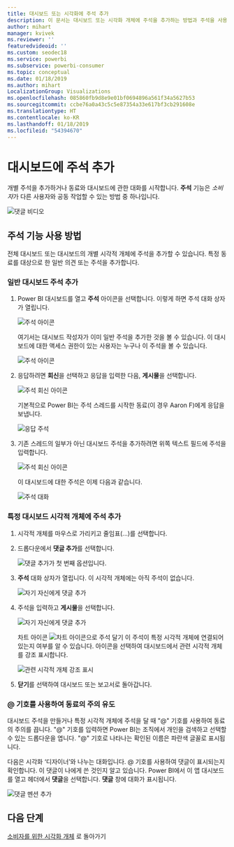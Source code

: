 ```yaml
---
title: 대시보드 또는 시각화에 주석 추가
description: 이 문서는 대시보드 또는 시각화 개체에 주석을 추가하는 방법과 주석을 사용하여 공동 작업자와 대화를 나누는 방법을 보여줍니다.
author: mihart
manager: kvivek
ms.reviewer: ''
featuredvideoid: ''
ms.custom: seodec18
ms.service: powerbi
ms.subservice: powerbi-consumer
ms.topic: conceptual
ms.date: 01/18/2019
ms.author: mihart
LocalizationGroup: Visualizations
ms.openlocfilehash: 085860fb9d8e9e01bf0694896a561f34a5627b53
ms.sourcegitcommit: ccbe76a0a43c5c5e87354a33e617bf3cb291608e
ms.translationtype: HT
ms.contentlocale: ko-KR
ms.lasthandoff: 01/18/2019
ms.locfileid: "54394670"
---
```

# <a name="add-comments-to-a-dashboard"></a>대시보드에 주석 추가
개별 주석을 추가하거나 동료와 대시보드에 관한 대화를 시작합니다. **주석** 기능은 *소비자*가 다른 사용자와 공동 작업할 수 있는 방법 중 하나입니다. 

![댓글 비디오](media/end-user-comment/comment.gif)

## <a name="how-to-use-the-comments-feature"></a>주석 기능 사용 방법
전체 대시보드 또는 대시보드의 개별 시각적 개체에 주석을 추가할 수 있습니다. 특정 동료를 대상으로 한 일반 의견 또는 주석을 추가합니다.  

### <a name="add-a-general-dashboard-comment"></a>일반 대시보드 주석 추가
1. Power BI 대시보드를 열고 **주석** 아이콘을 선택합니다. 이렇게 하면 주석 대화 상자가 열립니다.

    ![주석 아이콘](media/end-user-comment/power-bi-comment-icon.png)

    여기서는 대시보드 작성자가 이미 일반 주석을 추가한 것을 볼 수 있습니다.  이 대시보드에 대한 액세스 권한이 있는 사용자는 누구나 이 주석을 볼 수 있습니다.

    ![주석 아이콘](media/end-user-comment/power-bi-dash-comment.png)

2. 응답하려면 **회신**을 선택하고 응답을 입력한 다음, **게시물**을 선택합니다.  

    ![주석 회신 아이콘](media/end-user-comment/power-bi-comment-reply.png)

    기본적으로 Power BI는 주석 스레드를 시작한 동료(이 경우 Aaron F)에게 응답을 보냅니다. 

    ![응답 주석](media/end-user-comment/power-bi-response.png)

 3. 기존 스레드의 일부가 아닌 대시보드 주석을 추가하려면 위쪽 텍스트 필드에 주석을 입력합니다.

    ![주석 회신 아이콘](media/end-user-comment/power-bi-new-comment.png)

    이 대시보드에 대한 주석은 이제 다음과 같습니다.

    ![주석 대화](media/end-user-comment/power-bi-comment-conversation.png)

### <a name="add-a-comment-to-a-specific-dashboard-visual"></a>특정 대시보드 시각적 개체에 주석 추가
1. 시각적 개체를 마우스로 가리키고 줄임표(...)를 선택합니다.    
2. 드롭다운에서 **댓글 추가**를 선택합니다.

    ![댓글 추가가 첫 번째 옵션입니다.](media/end-user-comment/power-bi-comment.png)  

3.  **주석** 대화 상자가 열립니다. 이 시각적 개체에는 아직 주석이 없습니다. 

    ![자기 자신에게 댓글 추가](media/end-user-comment/power-bi-comment-visual.png)  

4. 주석을 입력하고 **게시물**을 선택합니다.

    ![자기 자신에게 댓글 추가](media/end-user-comment/power-bi-comment-spike.png)  

    차트 아이콘 ![차트 아이콘으로 주석 달기](media/end-user-comment/power-bi-comment-chart-icon.png) 이 주석이 특정 시각적 개체에 연결되어 있는지 여부를 알 수 있습니다. 아이콘을 선택하여 대시보드에서 관련 시각적 개체를 강조 표시합니다.

    ![관련 시각적 개체 강조 표시](media/end-user-comment/power-bi-comment-highlight.png)

5. **닫기**를 선택하여 대시보드 또는 보고서로 돌아갑니다.

### <a name="get-your-colleagues-attention-by-using-the--sign"></a>@ 기호를 사용하여 동료의 주의 유도
대시보드 주석을 만들거나 특정 시각적 개체에 주석을 달 때 "@" 기호를 사용하여 동료의 주의를 끕니다.  "@" 기호를 입력하면 Power BI는 조직에서 개인을 검색하고 선택할 수 있는 드롭다운을 엽니다. "@" 기호로 나타나는 확인된 이름은 파란색 글꼴로 표시됩니다. 

다음은 시각화 ‘디자이너’와 나누는 대화입니다. @ 기호를 사용하여 댓글이 표시되는지 확인합니다. 이 댓글이 나에게 쓴 것인지 알고 있습니다. Power BI에서 이 앱 대시보드를 열고 헤더에서 **댓글**을 선택합니다. **댓글** 창에 대화가 표시됩니다.

![댓글 멘션 추가](media/end-user-comment/power-bi-comment-convo.png)  



## <a name="next-steps"></a>다음 단계
[소비자를 위한 시각화 개체](end-user-visualizations.md)  로 돌아가기  
<!--[Select a visualization to open a report](end-user-open-report.md)-->